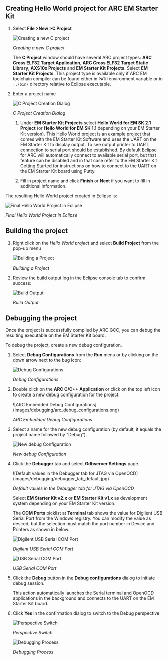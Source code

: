 Creating Hello World project for ARC EM Starter Kit
------------------------

1. Select **File >New >C Project**

    ![Creating a new C project](images/creating_project/creating_new_c_project.png)

    _Creating a new C project_

    The **C Project** window should have several ARC project types:
**ARC Cross ELF32 Target Application**, **ARC Cross ELF32 Target Static
Library**, **AXS10x Projects** and **EM Starter Kit Projects**. Select
**EM Starter Kit Projects**. This project type is available only if ARC EM
toolchain compiler can be found either in `PATH` environment variable or
in `../bin/` directory relative to Eclipse executable.

2. Enter a project name

   ![C Project Creation Dialog](images/creating_project/c_project_creation_dialog.png)

   _C Project Creation Dialog_

   1. Under **EM Starter Kit Projects** select **Hello World for EM SK
2.1 Project** (or **Hello World for EM SK 1.1** depending on your EM Starter Kit
version). This Hello World project is an example project that
   comes with the EM Starter Kit Software and uses the UART on the EM Starter
   Kit to display output. To see output printer to UART, connection to serial
   port should be established. By default Eclipse for ARC will automatically
   connect to available serial port, but that feature can be disabled and in
   that case refer to the EM Starter Kit Getting Started for instructions on
   how to connect to the UART on the EM Starter Kit board using Putty.

   2. Fill in project name and click **Finish** or **Next** if you want to
fill in additional information.

The resulting Hello World project created in Eclipse is:

![Final Hello World Project in Eclipse ](images/creating_project/c_project_for_emsk.png)

_Final Hello World Project in Eclipse_


Building the project
------------------

1. Right click on the _Hello World project_ and select **Build Project** from the pop-up menu

    ![Building a Project](images/building/building_a_project.png)

    _Building a Project_

2. Review the build output log in the Eclipse console tab to confirm success:

    ![Build Output](images/building/build_output.png)

    _Build Output_


Debugging the project
----------------

Once the project is successfully compiled by ARC GCC, you can debug the
resulting executable on the EM Starter Kit board.

To debug the project, create a new debug configuration.

1. Select **Debug Configurations**  from the  **Run**  menu or by clicking on
the down arrow next to the bug icon:

    ![Debug Configurations](images/debugging/debug_configurations.png)

    _Debug Configurations_

2. Double click on the **ARC C/C++ Application**  or click on the top left icon
to create a new debug configuration for the project:

    ![ARC Embedded Debug Configurations]
    (images/debugging/arc_debug_configurations.png)

    _ARC Embedded Debug Configurations_

3. Select a name for the new debug configuration (by default, it equals the
project name followed by "Debug").

    ![New debug Configuration](images/debugging/openocd/debug_configuration.png)

    _New debug Configuration_

4. Click the **Debugger** tab and select **Gdbserver Settings** page.

    ![Default values in the Debugger tab for JTAG via OpenOCD]
    (images/debugging/debugger_tab_default.jpg)

    _Default values in the Debugger tab for JTAG via OpenOCD_

    Select **EM Starter Kit v2.x** or **EM Starter Kit v1.x** as development
 system depending on your EM Starter Kit version.

    The **COM Ports** picklist at **Terminal** tab shows the value for Digilent
    USB Serial Port from the Windows registry. You can modify the value as
    desired, but the selection must match the port number in Device and
    Printers as shown in below.

    ![Digilent USB Serial COM Port](images/debugging/serial_port_window.png)

    _Digilent USB Serial COM Port_

    ![USB Serial COM Port](images/debugging/openocd/com_port.png)

    _USB Serial COM Port_

5. Click the **Debug** button in the **Debug configurations** dialog to
initiate debug session.

    This action automatically launches the Serial terminal and OpenOCD
    applications in the background and   connects to the UART on the EM Starter
    Kit board.

6. Click **Yes** in the confirmation dialog to switch to the Debug perspective

    ![Perspective Switch](images/debugging/perspective_switch.png)

    _Perspective Switch_


    ![Debugging Process](images/debugging/openocd/debugging_process.png)

    _Debugging Process_

